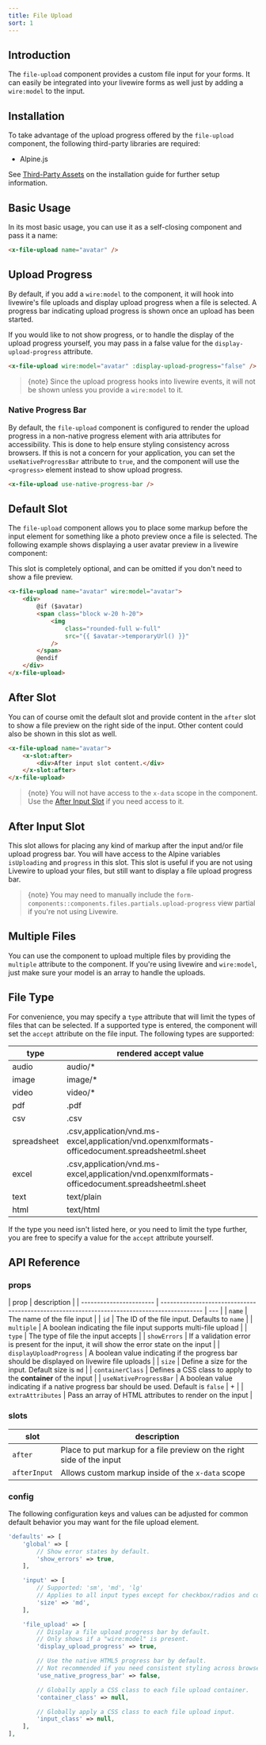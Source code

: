 ```yaml
---
title: File Upload
sort: 1
---
```


## Introduction

The `file-upload` component provides a custom file input for your forms. It can easily be integrated into your livewire forms
as well just by adding a `wire:model` to the input.

## Installation

To take advantage of the upload progress offered by the `file-upload` component, the following third-party libraries are required:

-   Alpine.js

See [Third-Party Assets](/docs/laravel-form-components/{version}/installation#user-content-third-party-assets) on the installation guide for further setup information.

## Basic Usage

In its most basic usage, you can use it as a self-closing component and pass it a name:

```html
<x-file-upload name="avatar" />
```

## Upload Progress

By default, if you add a `wire:model` to the component, it will hook into livewire's file uploads and display upload progress when
a file is selected. A progress bar indicating upload progress is shown once an upload has been started.

If you would like to not show progress, or to handle the display of the upload progress yourself, you may pass in a false value
for the `display-upload-progress` attribute.

```html
<x-file-upload wire:model="avatar" :display-upload-progress="false" />
```

> {note} Since the upload progress hooks into livewire events, it will not be shown unless you provide a `wire:model` to it.

### Native Progress Bar

By default, the `file-upload` component is configured to render the upload progress in a non-native progress element with aria attributes
for accessibility. This is done to help ensure styling consistency across browsers. If this is not a concern for your application, you can
set the `useNativeProgressBar` attribute to `true`, and the component will use the `<progress>` element instead to show upload progress.

```html
<x-file-upload use-native-progress-bar />
```

## Default Slot

The `file-upload` component allows you to place some markup before the input element for something like a photo preview once
a file is selected. The following example shows displaying a user avatar preview in a livewire component:

This slot is completely optional, and can be omitted if you don't need to show a file preview.

```html
<x-file-upload name="avatar" wire:model="avatar">
    <div>
        @if ($avatar)
        <span class="block w-20 h-20">
            <img
                class="rounded-full w-full"
                src="{{ $avatar->temporaryUrl() }}"
            />
        </span>
        @endif
    </div>
</x-file-upload>
```

## After Slot

You can of course omit the default slot and provide content in the `after` slot to show a file preview on the right side of the input.
Other content could also be shown in this slot as well.

```html
<x-file-upload name="avatar">
    <x-slot:after>
        <div>After input slot content.</div>
    </x-slot:after>
</x-file-upload>
```

> {note} You will not have access to the `x-data` scope in the component. Use the [After Input Slot](#user-content-after-input-slot) if you need
> access to it.

## After Input Slot

This slot allows for placing any kind of markup after the input and/or file upload progress bar. You will have access to the Alpine variables
`isUploading` and `progress` in this slot. This slot is useful if you are not using Livewire to upload your files, but still want to display
a file upload progress bar.

> {note} You may need to manually include the `form-components::components.files.partials.upload-progress` view partial if you're not using Livewire.

## Multiple Files

You can use the component to upload multiple files by providing the `multiple` attribute to the component. If you're using livewire and `wire:model`, just make
sure your model is an array to handle the uploads.

## File Type

For convenience, you may specify a `type` attribute that will limit the types of files that can be selected. If a supported type is entered, the component
will set the `accept` attribute on the file input. The following types are supported:

| type        | rendered accept value                                                                           |
| ----------- | ----------------------------------------------------------------------------------------------- |
| audio       | audio/\*                                                                                        |
| image       | image/\*                                                                                        |
| video       | video/\*                                                                                        |
| pdf         | .pdf                                                                                            |
| csv         | .csv                                                                                            |
| spreadsheet | .csv,application/vnd.ms-excel,application/vnd.openxmlformats-officedocument.spreadsheetml.sheet |
| excel       | .csv,application/vnd.ms-excel,application/vnd.openxmlformats-officedocument.spreadsheetml.sheet |
| text        | text/plain                                                                                      |
| html        | text/html                                                                                       |

If the type you need isn't listed here, or you need to limit the type further, you are free to specify a value for the `accept` attribute yourself.

## API Reference

### props

| prop                    | description                                                                                 |
| ----------------------- | ------------------------------------------------------------------------------------------- | --- |
| `name`                  | The name of the file input                                                                  |
| `id`                    | The ID of the file input. Defaults to `name`                                                |
| `multiple`              | A boolean indicating the file input supports multi-file upload                              |
| `type`                  | The type of file the input accepts                                                          |
| `showErrors`            | If a validation error is present for the input, it will show the error state on the input   |
| `displayUploadProgress` | A boolean value indicating if the progress bar should be displayed on livewire file uploads |
| `size`                  | Define a size for the input. Default size is `md`                                           |
| `containerClass`        | Defines a CSS class to apply to the **container** of the input                              |
| `useNativeProgressBar`  | A boolean value indicating if a native progress bar should be used. Default is `false`      | +   |
| `extraAttributes`       | Pass an array of HTML attributes to render on the input                                     |

### slots

| slot         | description                                                           |
| ------------ | --------------------------------------------------------------------- |
| `after`      | Place to put markup for a file preview on the right side of the input |
| `afterInput` | Allows custom markup inside of the `x-data` scope                     |

### config

The following configuration keys and values can be adjusted for common default behavior
you may want for the file upload element.

```php
'defaults' => [
    'global' => [
        // Show error states by default.
        'show_errors' => true,
    ],

    'input' => [
        // Supported: 'sm', 'md', 'lg'
        // Applies to all input types except for checkbox/radios and custom select.
        'size' => 'md',
    ],

    'file_upload' => [
        // Display a file upload progress bar by default.
        // Only shows if a "wire:model" is present.
        'display_upload_progress' => true,

        // Use the native HTML5 progress bar by default.
        // Not recommended if you need consistent styling across browsers.
        'use_native_progress_bar' => false,

        // Globally apply a CSS class to each file upload container.
        'container_class' => null,

        // Globally apply a CSS class to each file upload input.
        'input_class' => null,
    ],
],
```
